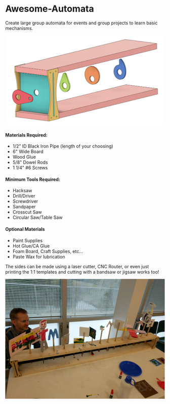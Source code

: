 # Awesome-Automata
Create large group automata for events and group projects to learn basic mechanisms.

![CAD](https://github.com/ebredder/Awesome-Automata/raw/master/pics/CADmodel.PNG)

#### Materials Required:  
+ 1/2" ID Black Iron Pipe (length of your choosing)  
+ 6" Wide Board  
+ Wood Glue  
+ 5/8" Dowel Rods  
+ 1 1/4" #6 Screws  

#### Minimum Tools Required:  
+ Hacksaw  
+ Drill/Driver  
+ Screwdriver  
+ Sandpaper  
+ Crosscut Saw  
+ Circular Saw/Table Saw  

#### Optional Materials
+ Paint Supplies
+ Hot Glue/CA Glue
+ Foam Board, Craft Supplies, etc...
+ Paste Wax for lubrication

The sides can be made using a laser cutter, CNC Router, or even just printing the 1:1 templates and cutting with a bandsaw or jigsaw works too!

![project](https://github.com/ebredder/Awesome-Automata/raw/master/pics/IMG_20191008_095239.jpg)
